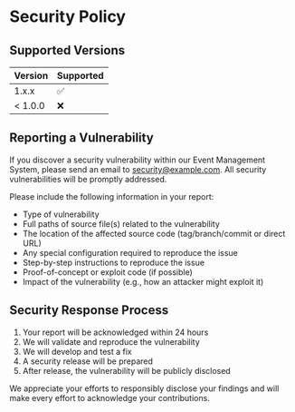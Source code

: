 # Security Policy

## Supported Versions

| Version | Supported          |
| ------- | ------------------ |
| 1.x.x   | :white_check_mark: |
| < 1.0.0 | :x:                |

## Reporting a Vulnerability

If you discover a security vulnerability within our Event Management System, please send an email to security@example.com. All security vulnerabilities will be promptly addressed.

Please include the following information in your report:

- Type of vulnerability
- Full paths of source file(s) related to the vulnerability
- The location of the affected source code (tag/branch/commit or direct URL)
- Any special configuration required to reproduce the issue
- Step-by-step instructions to reproduce the issue
- Proof-of-concept or exploit code (if possible)
- Impact of the vulnerability (e.g., how an attacker might exploit it)

## Security Response Process

1. Your report will be acknowledged within 24 hours
2. We will validate and reproduce the vulnerability
3. We will develop and test a fix
4. A security release will be prepared
5. After release, the vulnerability will be publicly disclosed

We appreciate your efforts to responsibly disclose your findings and will make every effort to acknowledge your contributions.
